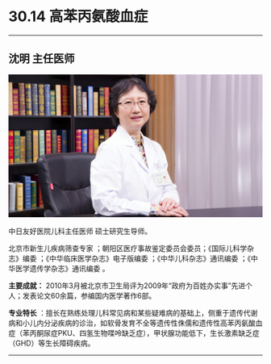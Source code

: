 # 30.14 高苯丙氨酸血症

---

## 沈明 主任医师

![1686480045634](image/c30_014/1686480045634.png)

中日友好医院儿科主任医师  硕士研究生导师。

北京市新生儿疾病筛查专家 ；朝阳区医疗事故鉴定委员会委员；《国际儿科学杂志》编委 ；《中华临床医学杂志》电子版编委 ；《中华儿科杂志》通讯编委 ；《中华医学遗传学杂志》通讯编委 。

**主要成就：** 2010年3月被北京市卫生局评为2009年“政府为百姓办实事”先进个人；发表论文60余篇，参编国内医学著作6部。

**专业特长** ：擅长在熟练处理儿科常见病和某些疑难病的基础上，侧重于遗传代谢病和小儿内分泌疾病的诊治，如软骨发育不全等遗传性侏儒和遗传性高苯丙氨酸血症（苯丙酮尿症PKU、四氢生物喋呤缺乏症），甲状腺功能低下，生长激素缺乏症（GHD）等生长障碍疾病。

---
